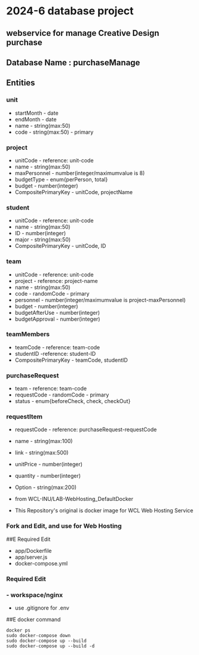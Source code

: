 # 2024-6 database project
## webservice for manage Creative Design purchase

## Database Name : purchaseManage

## Entities
### unit
- startMonth - date
- endMonth - date
- name - string(max:50)
- code - string(max:50) - primary
### project
- unitCode - reference: unit-code
- name - string(max:50)
- maxPersonnel - number(integer/maximumvalue is 8)
- budgetType - enum{perPerson, total}
- budget - number(integer)
- CompositePrimaryKey - unitCode, projectName
### student
- unitCode - reference: unit-code
- name - string(max:50)
- ID - number(integer)
- major - string(max:50)
- CompositePrimaryKey - unitCode, ID
### team
- unitCode - reference: unit-code
- project - reference: project-name
- name - string(max:50)
- code - randomCode - primary
- personnel - number(integer/maximumvalue is project-maxPersonnel)
- budget - number(integer)
- budgetAfterUse - number(integer)
- budgetApproval - number(integer)
### teamMembers
- teamCode - reference: team-code
- studentID -reference: student-ID
- CompositePrimaryKey - teamCode, studentID
### purchaseRequest
- team - reference: team-code
- requestCode - randomCode - primary
- status - enum{beforeCheck, check, checkOut}
### requestItem
- requestCode - reference: purchaseRequest-requestCode
- name - string(max:100)
- link - string(max:500)
- unitPrice - number(integer)
- quantity - number(integer)
- Option - string(max:200)



- from WCL-INU/LAB-WebHosting_DefaultDocker
- This Repository's original is docker image for WCL Web Hosting Service
### Fork and Edit, and use for Web Hosting

##E Required Edit
- app/Dockerfile
- app/server.js
- docker-compose.yml

### Required Edit
### - workspace/nginx

- use .gitignore for .env

##E docker command

```
docker ps
sudo docker-compose down
sudo docker-compose up --build
sudo docker-compose up --build -d
```
